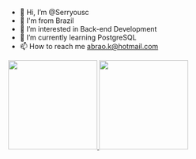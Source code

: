 - 👋 Hi, I’m @Serryousc
- 🏡 I'm from Brazil
- 👀 I’m interested in Back-end Development
- 🌱 I’m currently learning PostgreSQL
- 📫 How to reach me abrao.k@hotmail.com

<div>
<a href="https://github.com/Serryousc">
<img loading="lazy" height="180em" src="https://github-readme-stats.vercel.app/api/top-langs/?username=seu-usuário-aqui&layout=compact&langs_count=7&theme=dracula"/>
<img loading="lazy" height="180em" src="https://github-readme-stats.vercel.app/api?username=seu-usuário-aqui&show_icons=true&theme=dracula&include_all_commits=true&count_private=true"/>
</div>
<!---
Serryousc/Serryousc is a ✨ special ✨ repository because its `README.md` (this file) appears on your GitHub profile.
You can click the Preview link to take a look at your changes.
--->

